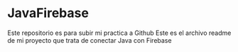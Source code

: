 # JavaFirebase
Este repositorio es para subir mi practica a Github
Este es el archivo readme de mi proyecto que trata de conectar Java con Firebase
